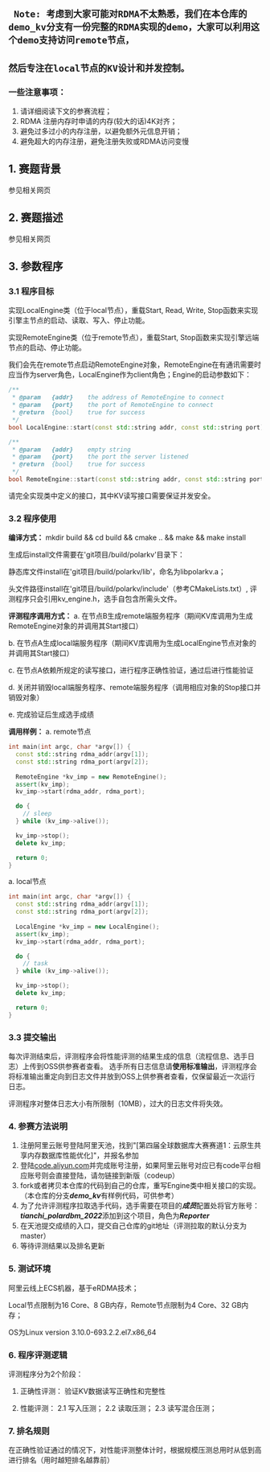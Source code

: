 ## `` Note: 考虑到大家可能对RDMA不太熟悉，我们在本仓库的demo_kv分支有一份完整的RDMA实现的demo，大家可以利用这个demo支持访问remote节点，``
## ``然后专注在local节点的KV设计和并发控制。``


### 一些注意事项：
1. 请详细阅读下文的参赛流程；
2. RDMA 注册内存时申请的内存(较大的话)4K对齐；
3. 避免过多过小的内存注册，以避免额外元信息开销；
4. 避免超大的内存注册，避免注册失败或RDMA访问变慢


## 1. 赛题背景
参见相关网页

## 2. 赛题描述
参见相关网页

## 3. 参数程序 
### 3.1 程序目标 
实现LocalEngine类（位于local节点），重载Start, Read, Write, Stop函数来实现引擎主节点的启动、读取、写入、停止功能。

实现RemoteEngine类（位于remote节点），重载Start, Stop函数来实现引擎远端节点的启动、停止功能。

我们会先在remote节点启动RemoteEngine对象，RemoteEngine在有通讯需要时应当作为server角色，LocalEngine作为client角色；Engine的启动参数如下：

```c++
/**
 * @param   {addr}    the address of RemoteEngine to connect
 * @param   {port}    the port of RemoteEngine to connect
 * @return  {bool}    true for success
 */
bool LocalEngine::start(const std::string addr, const std::string port);

/**
 * @param   {addr}    empty string
 * @param   {port}    the port the server listened
 * @return  {bool}    true for success
 */
bool RemoteEngine::start(const std::string addr, const std::string port)
```

请完全实现类中定义的接口，其中KV读写接口需要保证并发安全。

### 3.2 程序使用
**编译方式：**
mkdir build && cd build && cmake .. && make && make install

生成后install文件需要在'git项目/build/polarkv'目录下：

静态库文件install在'git项目/build/polarkv/lib'，命名为libpolarkv.a；

头文件路径install在'git项目/build/polarkv/include'（参考CMakeLists.txt）, 评测程序只会引用kv_engine.h，选手自包含所需头文件。


**评测程序调用方式：**
a. 在节点B生成remote端服务程序（期间KV库调用为生成RemoteEngine对象的并调用其Start接口）

b. 在节点A生成local端服务程序（期间KV库调用为生成LocalEngine节点对象的并调用其Start接口）

c. 在节点A依赖所规定的读写接口，进行程序正确性验证，通过后进行性能验证

d. 关闭并销毁local端服务程序、remote端服务程序（调用相应对象的Stop接口并销毁对象）

e. 完成验证后生成选手成绩


**调用样例：**
a. remote节点
```c++
int main(int argc, char *argv[]) {
  const std::string rdma_addr(argv[1]);
  const std::string rdma_port(argv[2]);
  
  RemoteEngine *kv_imp = new RemoteEngine();
  assert(kv_imp);
  kv_imp->start(rdma_addr, rdma_port);

  do {
    // sleep
  } while (kv_imp->alive());

  kv_imp->stop();
  delete kv_imp;

  return 0;
}
```

a. local节点
```c++
int main(int argc, char *argv[]) {
  const std::string rdma_addr(argv[1]);
  const std::string rdma_port(argv[2]);
  
  LocalEngine *kv_imp = new LocalEngine();
  assert(kv_imp);
  kv_imp->start(rdma_addr, rdma_port);

  do {
    // task
  } while (kv_imp->alive());

  kv_imp->stop();
  delete kv_imp;

  return 0;
}
```

### 3.3 提交输出 
每次评测结束后，评测程序会将性能评测的结果生成的信息（流程信息、选手日志）上传到OSS供参赛者查看。
选手所有日志信息请**使用标准输出**，评测程序会将标准输出重定向到日志文件并放到OSS上供参赛者查看，仅保留最近一次运行日志。

评测程序对整体日志大小有所限制（10MB），过大的日志文件将失效。

### 4. 参赛方法说明
1. 注册阿里云账号登陆阿里天池，找到"[第四届全球数据库大赛赛道1：云原生共享内存数据库性能优化]"，并报名参加
2. 登陆[code.aliyun.com](code.aliyun.com)并完成账号注册，如果阿里云账号对应已有code平台相应账号则会直接登陆，请勿链接到新版（codeup）
3. fork或者拷贝本仓库的代码到自己的仓库，重写Engine类中相关接口的实现。（本仓库的分支***demo_kv***有样例代码，可供参考）
4. 为了允许评测程序拉取选手代码，选手需要在项目的***成员***配置处将官方账号：***tianchi_polardbm_2022***添加到这个项目，角色为***Reporter***
5. 在天池提交成绩的入口，提交自己仓库的git地址（评测拉取的默认分支为master）
6. 等待评测结果以及排名更新

### 5. 测试环境
阿里云线上ECS机器，基于eRDMA技术；

Local节点限制为16 Core、8 GB内存，Remote节点限制为4 Core、32 GB内存；

OS为Linux version 3.10.0-693.2.2.el7.x86_64

### 6. 程序评测逻辑
评测程序分为2个阶段：

1. 正确性评测：
  验证KV数据读写正确性和完整性

2. 性能评测：
  2.1 写入压测；
  2.2 读取压测；
  2.3 读写混合压测；

### 7. 排名规则
在正确性验证通过的情况下，对性能评测整体计时，根据规模压测总用时从低到高进行排名（用时越短排名越靠前）
